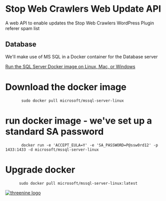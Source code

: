 # Stop Web Crawlers Web Update API

A web API to enable updates the Stop Web Crawlers WordPress Plugin referer spam list


## Database 
We'll make use of MS SQL in a Docker container for the Database server 


[Run the SQL Server Docker image on Linux, Mac, or Windows](https://docs.microsoft.com/en-us/sql/linux/sql-server-linux-setup-docker)

   

# Download the docker image
 ```
        sudo docker pull microsoft/mssql-server-linux
  ```

# run docker image - we've set up a standard SA password
 ```
        docker run -e 'ACCEPT_EULA=Y' -e 'SA_PASSWORD=P@ssw0rd12' -p 1433:1433 -d microsoft/mssql-server-linux
  ```

 # Upgrade docker
  ```
        sudo docker pull microsoft/mssql-server-linux:latest
  ```






[![threenine logo](https://threenine.co.uk/wp-content/uploads/2016/12/threenine_footer.png)](https://threenine.co.uk/)
